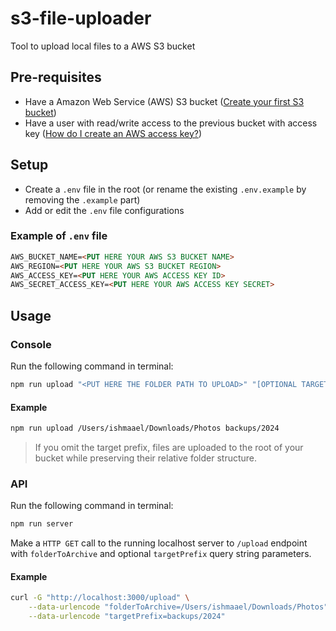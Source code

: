 # s3-file-uploader
Tool to upload local files to a AWS S3 bucket

## Pre-requisites
- Have a Amazon Web Service (AWS) S3 bucket ([Create your first S3 bucket](https://docs.aws.amazon.com/AmazonS3/latest/userguide/creating-bucket.html))
- Have a user with read/write access to the previous bucket with access key ([How do I create an AWS access key?](https://repost.aws/knowledge-center/create-access-key))

## Setup
- Create a `.env` file in the root (or rename the existing `.env.example` by removing the `.example` part)
- Add or edit the `.env` file configurations

### Example of `.env` file
```md
AWS_BUCKET_NAME=<PUT HERE YOUR AWS S3 BUCKET NAME>
AWS_REGION=<PUT HERE YOUR AWS S3 BUCKET REGION>
AWS_ACCESS_KEY=<PUT HERE YOUR AWS ACCESS KEY ID>
AWS_SECRET_ACCESS_KEY=<PUT HERE YOUR AWS ACCESS KEY SECRET>

```


## Usage

### Console
Run the following command in terminal:
```bash
npm run upload "<PUT HERE THE FOLDER PATH TO UPLOAD>" "[OPTIONAL TARGET PREFIX]"
```

#### Example
```bash
npm run upload /Users/ishmaael/Downloads/Photos backups/2024
```
> If you omit the target prefix, files are uploaded to the root of your bucket while preserving their relative folder structure.


### API
Run the following command in terminal:
```bash
npm run server
```

Make a `HTTP GET` call to the running localhost server to `/upload` endpoint with `folderToArchive` and optional `targetPrefix` query string parameters.

#### Example
```bash
curl -G "http://localhost:3000/upload" \
    --data-urlencode "folderToArchive=/Users/ishmaael/Downloads/Photos" \
    --data-urlencode "targetPrefix=backups/2024"
 
```

